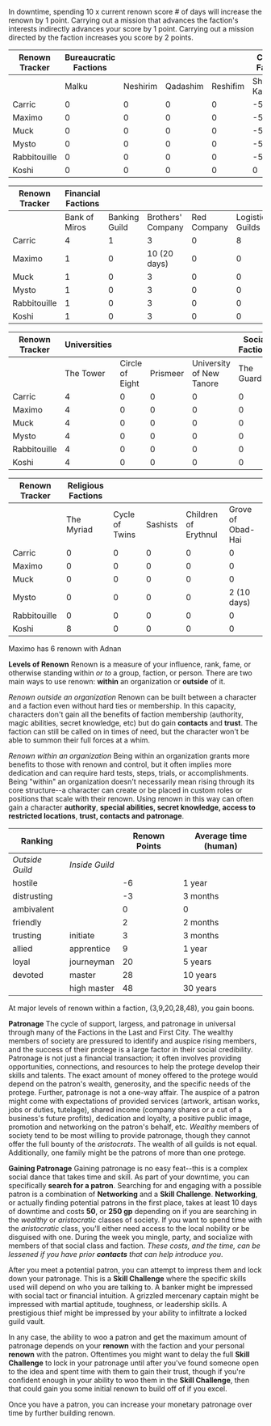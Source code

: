 
In downtime, spending 10 x current renown score # of days will increase the renown by 1 point.
Carrying out a mission that advances the faction's interests indirectly advances your score by 1 point.
Carrying out a mission directed by the faction increases you score by 2 points.

| Renown Tracker | Bureaucratic Factions |          |          |          | Criminal Factions |               |
| -------------- | --------------------- | -------- | -------- | -------- | ----------------- | ------------- |
|                | Malku                 | Neshirim | Qadashim | Reshifim | Shynedar-Kai      | Thieves Guild |
| Carric         | 0                     | 0        | 0        | 0        | -5                | 0             |
| Maximo         | 0                     | 0        | 0        | 0        | -5                | 0             |
| Muck           | 0                     | 0        | 0        | 0        | -5                | 0             |
| Mysto          | 0                     | 0        | 0        | 0        | -5                | 0             |
| Rabbitouille   | 0                     | 0        | 0        | 0        | -5                | 0             |
| Koshi         | 0                     | 0        | 0        | 0        | 0                 | 0             |

| Renown Tracker | Financial Factions |               |                   |             |                  |             |
| -------------- | ------------------ | ------------- | ----------------- | ----------- | ---------------- | ----------- |
|                | Bank of Miros      | Banking Guild | Brothers' Company | Red Company | Logistics Guilds | Incantators |
| Carric         | 4                  | 1             | 3                 | 0           | 8                | 0           | 
| Maximo         | 1                  | 0             | 10 (20 days)                 | 0           | 0                | 0           |
| Muck           | 1                  | 0             | 3                 | 0           | 0                | 0           |
| Mysto          | 1                  | 0             | 3                 | 0           | 0                | 0           |
| Rabbitouille   | 1                  | 0             | 3                 | 0           | 0                | 0           |
| Koshi          | 1                  | 0             | 3                 | 0           | 0                | 0           |

| Renown Tracker | Universities |                 |          |                          | Social Factions |            |
| -------------- | ------------ | --------------- | -------- | ------------------------ | --------------- | ---------- |
|                | The Tower    | Circle of Eight | Prismeer | University of New Tanore | The Guard       | Fire Watch |
| Carric         | 4            | 0               | 0        | 0                        | 0               | 0          |
| Maximo         | 4            | 0               | 0        | 0                        | 0               | 0          |
| Muck           | 4            | 0               | 0        | 0                        | 0               | 0          |
| Mysto          | 4            | 0               | 0        | 0                        | 0               | 0          |
| Rabbitouille   | 4            | 0               | 0        | 0                        | 0               | 0          | 
| Koshi          | 4            | 0               | 0        | 0                        | 0               | 0          |

| Renown Tracker | Religious Factions |                |          |                      |                   |
| -------------- | ------------------ | -------------- | -------- | -------------------- | ----------------- |
|                | The Myriad         | Cycle of Twins | Sashists | Children of Erythnul | Grove of Obad-Hai |
| Carric         | 0                  | 0              | 0        | 0                    | 0                 |
| Maximo         | 0                  | 0              | 0        | 0                    | 0                 |
| Muck           | 0                  | 0              | 0        | 0                    | 0                 |
| Mysto          | 0                  | 0              | 0        | 0                    | 2 (10 days)       |
| Rabbitouille   | 0                  | 0              | 0        | 0                    | 0                 |
| Koshi          | 8                  | 0              | 0        | 0                    | 0                 |


Maximo has 6 renown with Adnan

**Levels of Renown**
Renown is a measure of your influence, rank, fame, or otherwise standing within *or to* a group, faction, or person. There are two main ways to use renown: **within** an organization or **outside** of it.

*Renown outside an organization*
Renown can be built between a character and a faction even without hard ties or membership. In this capacity, characters don't gain all the benefits of faction membership (authority, magic abilities, secret knowledge, etc) but do gain **contacts** and **trust**. The faction can still be called on in times of need, but the character won't be able to summon their full forces at a whim.

*Renown within an organization*
Being within an organization grants more benefits to those with renown and control, but it often implies more dedication and can require hard tests, steps, trials, or accomplishments. Being "within" an organization doesn't necessarily mean rising through its core structure--a character can create or be placed in custom roles or positions that scale with their renown. Using renown in this way can often gain a character **authority**, **special abilities, secret knowledge, access to restricted locations**, **trust, contacts and** **patronage**.

| Ranking       |              | Renown Points | Average time (human) |
| ------------- | ------------ | ------------- | -------------------- |
| *Outside Guild* | *Inside Guild* |               |                      |
| hostile       |              | -6            | 1 year               |
| distrusting    |              | -3            | 3 months             |
| ambivalent    |              | 0             | 0                    |
| friendly       |              | 2             | 2 months             |
| trusting              | initiate     | 3             | 3 months             |
| allied      | apprentice   | 9             | 1 year               |
| loyal              | journeyman   | 20            | 5 years              |
| devoted              | master       | 28            | 10 years             |
|               | high master  | 48            | 30 years             |

At major levels of renown within a faction, (3,9,20,28,48), you gain boons.


**Patronage**
The cycle of support, largess, and patronage in universal through many of the Factions in the Last and First City. The wealthy members of society are pressured to identify and auspice rising members, and the success of their protege is a large factor in their social credibility. Patronage is not just a financial transaction; it often involves providing opportunities, connections, and resources to help the protege develop their skills and talents. The exact amount of money offered to the protege would depend on the patron's wealth, generosity, and the specific needs of the protege. Further, patronage is not a one-way affair. The auspice of a patron might come with expectations of provided services (artwork, artisan works, jobs or duties, tutelage), shared income (company shares or a cut of a business's future profits), dedication and loyalty, a positive public image, promotion and networking on the patron's behalf, etc.
*Wealthy* members of society tend to be most willing to provide patronage, though they cannot offer the full bounty of the *aristocrats*.
The wealth of all guilds is not equal. Additionally, one family might be the patrons of more than one protege.

**Gaining Patronage**
Gaining patronage is no easy feat--this is a complex social dance that takes time and skill.
As part of your downtime, you can specifically **search for a patron**.
Searching for and engaging with a possible patron is a combination of **Networking** and a **Skill Challenge**.
**Networking**, or actually finding potential patrons in the first place, takes at least 10 days of downtime and costs **50**, or **250 gp** depending on if you are searching in the *wealthy* or *aristocratic* classes of society. If you want to spend time with the *aristocratic* class, you'll either need access to the local nobility or be disguised with one. During the week you mingle, party, and socialize with members of that social class and faction. *These costs, and the time, can be lessened if you have prior **contacts** that can help introduce you*.

After you meet a potential patron, you can attempt to impress them and lock down your patronage. This is a **Skill Challenge** where the specific skills used will depend on who you are talking to. A banker might be impressed with social tact or financial intuition. A grizzled mercenary captain might be impressed with martial aptitude, toughness, or leadership skills. A prestigious thief might be impressed by your ability to infiltrate a locked guild vault.

In any case, the ability to woo a patron and get the maximum amount of patronage depends on your **renown** with the faction and your personal **renown** with the patron. Oftentimes you might want to delay the full **Skill Challenge** to lock in your patronage until after you've found someone open to the idea and spent time with them to gain their trust, though if you're confident enough in your ability to woo them in the **Skill Challenge**, then that could gain you some initial renown to build off of if you excel.

Once you have a patron, you can increase your monetary patronage over time by further building renown.